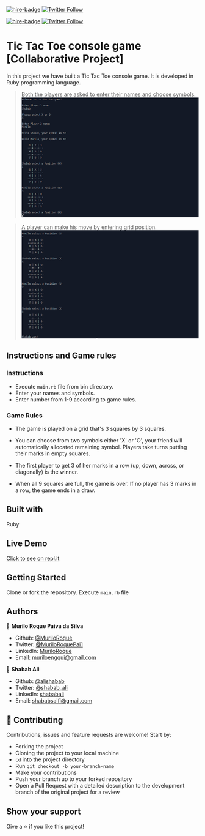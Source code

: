 [![hire-badge](https://img.shields.io/badge/Consult%20/%20Hire%20Murilo-Click%20to%20Contact-brightgreen)](mailto:muriloengqui@gmail.com) [![Twitter Follow](https://img.shields.io/twitter/follow/MuriloRoquePai1?label=Follow%20Murilo%20on%20Twitter&style=social)](https://twitter.com/MuriloRoquePai1)

[![hire-badge](https://img.shields.io/badge/Consult%20/%20Hire%20Shabab-Click%20to%20Contact-brightgreen)](mailto:shababsaifi@gmail.com) [![Twitter Follow](https://img.shields.io/twitter/follow/shabab_ali?label=Follow%20Shabab%20on%20Twitter&style=social)](https://twitter.com/shabab_ali)

# Tic Tac Toe console game [Collaborative Project]

In this project we have built a Tic Tac Toe console game. It is developed in Ruby programming language.

>Both the players are asked to enter their names and choose symbols.
![screenshot](screenshot_1.png)

>A player can make his move by entering grid position.
![screenshot](screenshot_2.png)

## Instructions and Game rules

### Instructions
- Execute `main.rb` file from bin directory.
- Enter your names and symbols.
- Enter number from 1-9 according to game rules.

### Game Rules
- The game is played on a grid that's 3 squares by 3 squares.

- You can choose from two symbols either 'X' or 'O', your friend will automatically allocated remaining symbol. Players take turns putting their marks in empty squares.

- The first player to get 3 of her marks in a row (up, down, across, or diagonally) is the winner.

- When all 9 squares are full, the game is over. If no player has 3 marks in a row, the game ends in a draw.


## Built with

Ruby

## Live Demo

[Click to see on repl.it](https://repl.it/@shababsaifi/Tic-Tac-Toe)

## Getting Started
Clone or fork the repository.
Execute `main.rb` file

## Authors

👤 **Murilo Roque Paiva da Silva**

- Github: [@MuriloRoque](https://github.com/MuriloRoque)
- Twitter: [@MuriloRoquePai1](https://twitter.com/MuriloRoquePai1)
- LinkedIn: [MuriloRoque](https://www.linkedin.com/in/murilo-roque-b1268741/)
- Email: [muriloengqui@gmail.com](mailto:muriloengqui@gmail.com)

👤 **Shabab Ali**

- Github: [@alishabab](https://github.com/alishabab)
- Twitter: [@shabab_ali](https://twitter.com/shabab_ali)
- LinkedIn: [shababali](https://www.linkedin.com/in/shababali/)
- Email: [shababsaifi@gmail.com](mailto:shababsaifi@gmail.com)

## 🤝 Contributing

Contributions, issues and feature requests are welcome! Start by:

- Forking the project
- Cloning the project to your local machine
- `cd` into the project directory
- Run `git checkout -b your-branch-name`
- Make your contributions
- Push your branch up to your forked repository
- Open a Pull Request with a detailed description to the development branch of the original project for a review

## Show your support

Give a ⭐️ if you like this project!

